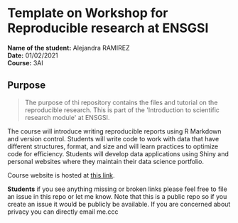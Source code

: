 # Template on Workshop for Reproducible research at ENSGSI

**Name of the student:** Alejandra RAMIREZ <br>
**Date:** 01/02/2021   <br>
**Course:** 3AI <br>

## Purpose
> The purpose of thi repository contains the files and tutorial on the reproducible research.
This is part of the 'Introduction to scientific research module' at ENSGSI.

The course will introduce writing reproducible reports using R Markdown and version control. 
Students will write code to work with data that have different structures, format, and size and will learn practices to optimize code for efficiency. Students will develop data applications using Shiny and personal websites where they maintain their data science portfolio.  

Course website is hosted at [this link](https://lf2l.github.io/ensgsi-research-methods/).

**Students** if you see anything missing or broken links please feel free to file an issue in this repo or let me know. 
Note that this is a public repo so if you create an issue it would be publicly be available. 
If you are concerned about privacy you can directly email me.ccc

